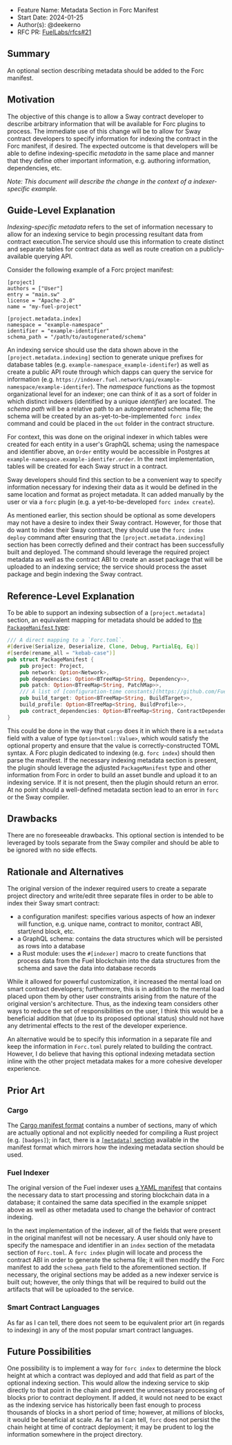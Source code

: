 - Feature Name: Metadata Section in Forc Manifest
- Start Date: 2024-01-25
- Author(s): @deekerno
- RFC PR: [FuelLabs/rfcs#21](https://github.com/FuelLabs/rfcs/pull/21)

## Summary

An optional section describing metadata should be added to the Forc manifest.

## Motivation

The objective of this change is to allow a Sway contract developer to describe arbitrary information that will be available for Forc plugins to process. The immediate use of this change will be to allow for Sway contract developers to specify information for indexing the contract in the Forc manifest, if desired. The expected outcome is that developers will be able to define indexing-specific _metadata_ in the same place and manner that they define other important information, e.g. authoring information, dependencies, etc.

_Note: This document will describe the change in the context of a indexer-specific example._

## Guide-Level Explanation

_Indexing-specific metadata_ refers to the set of information necessary to allow for an indexing service to begin processing resultant data from contract execution.The service should use this information to create distinct and separate tables for contract data as well as route creation on a publicly-available querying API.

Consider the following example of a Forc project manifest: 
```
[project]
authors = ["User"]
entry = "main.sw"
license = "Apache-2.0"
name = "my-fuel-project"

[project.metadata.index]
namespace = "example-namespace"
identifier = "example-identifier"
schema_path = "/path/to/autogenerated/schema"
```

An indexing service should use the data shown above in the `[project.metadata.indexing]` section to generate unique prefixes for database tables (e.g. `example-namespace_example-identifer`) as well as create a public API route through which dapps can query the service for information (e.g. `https://indexer.fuel.network/api/example-namespace/example-identifer`). The _namespace_ functions as the topmost organizational level for an indexer; one can think of it as a sort of folder in which distinct indexers (identified by a unique _identifier_) are located. The _schema path_ will be a relative path to an autogenerated schema file; the schema will be created by an as-yet-to-be-implemented `forc index` command and could be placed in the `out` folder in the contract structure.

For context, this was done on the original indexer in which tables were created for each entity in a user's GraphQL schema; using the namespace and identifier above, an `Order` entity would be accessible in Postgres at `example-namespace.example-identifer.order`. In the next implementation, tables will be created for each Sway struct in a contract.

Sway developers should find this section to be a convenient way to specify information necessary for indexing their data as it would be defined in the same location and format as  project metadata. It can added manually by the user or via a `forc` plugin (e.g. a yet-to-be-developed `forc index create`).

As mentioned earlier, this section should be optional as some developers may not have a desire to index their Sway contract. However, for those that do want to index their Sway contract, they should use the `forc index deploy` command after ensuring that the `[project.metadata.indexing]` section has been correctly defined and their contract has been successfully built and deployed. The command should leverage the required project metadata as well as the contract ABI to create an asset package that will be uploaded to an indexing service; the service should process the asset package and begin indexing the Sway contract.

## Reference-Level Explanation

To be able to support an indexing subsection of a `[project.metadata]` section, an equivalent mapping for metadata should be added to [the `PackageManifest` type](https://github.com/FuelLabs/sway/blob/d06f3b4f6ed88f1ed9a3f8e601870ce5615b17c0/forc-pkg/src/manifest.rs#L141-L153):
```rust
/// A direct mapping to a `Forc.toml`.
#[derive(Serialize, Deserialize, Clone, Debug, PartialEq, Eq)]
#[serde(rename_all = "kebab-case")]
pub struct PackageManifest {
    pub project: Project,
    pub network: Option<Network>,
    pub dependencies: Option<BTreeMap<String, Dependency>>,
    pub patch: Option<BTreeMap<String, PatchMap>>,
    /// A list of [configuration-time constants](https://github.com/FuelLabs/sway/issues/1498).
    pub build_target: Option<BTreeMap<String, BuildTarget>>,
    build_profile: Option<BTreeMap<String, BuildProfile>>,
    pub contract_dependencies: Option<BTreeMap<String, ContractDependency>>,
}
```

This could be done in the way that `cargo` does it in which there is a `metadata` field with a value of type `Option<toml::Value>`, which would satisfy the optional property and ensure that the value is correctly-constructed TOML syntax. A Forc plugin dedicated to indexing (e.g. `forc index`) should then parse the manifest. If the necessary indexing metadata section is present, the plugin should leverage the adjusted `PackageManifest` type and other information from Forc in order to build an asset bundle and upload it to an indexing service. If it is not present, then the plugin should return an error. At no point should a well-defined metadata section lead to an error in `forc` or the Sway compiler.

## Drawbacks

There are no foreseeable drawbacks. This optional section is intended to be leveraged by tools separate from the Sway compiler and should be able to be ignored with no side effects.

## Rationale and Alternatives

The original version of the indexer required users to create a separate project directory and write/edit three separate files in order to be able to index their Sway smart contract:
- a configuration manifest: specifies various aspects of how an indexer will function, e.g. unique name, contract to monitor, contract ABI, start/end block, etc.
- a GraphQL schema: contains the data structures which will be persisted as rows into a database
- a Rust module: uses the `#[indexer]` macro to create functions that process data from the Fuel blockchain into the data structures from the schema and save the data into database records

While it allowed for powerful customization, it increased the mental load on smart contract developers; furthermore, this is in addition to the mental load placed upon them by other user constraints arising from the nature of the original version's architecture. Thus, as the indexing team considers other ways to reduce the set of responsibilities on the user, I think this would be a beneficial addition that (due to its proposed optional status) should not have any detrimental effects to the rest of the developer experience.

An alternative would be to specify this information in a separate file and keep the information in `Forc.toml` purely related to building the contract. However, I do believe that having this optional indexing metadata section inline with the other project metadata makes for a more cohesive developer experience.

## Prior Art

### Cargo

The [Cargo manifest format](https://doc.rust-lang.org/cargo/reference/manifest.html) contains a number of sections, many of which are actually optional and not explicitly needed for compiling a Rust project (e.g. `[badges]`); in fact, there is a [`[metadata]` section](https://doc.rust-lang.org/cargo/reference/manifest.html#the-metadata-table) available in the manifest format which mirrors how the indexing metadata section should be used.

### Fuel Indexer

The original version of the Fuel indexer uses [a YAML manifest](https://docs.fuel.network/docs/indexer/project-components/manifest/) that contains the necessary data to start processing and storing blockchain data in a database; it contained the same data specified in the example snippet above as well as other metadata used to change the behavior of contract indexing.

In the next implementation of the indexer, all of the fields that were present in the original manifest will not be necessary. A user should only have to specify the namespace and identifier in an `index` section of the metadata section of `Forc.toml`.   A `forc index` plugin will locate and process the contract ABI in order to generate the schema file; it will then modify the Forc manifest to add the `schema_path` field to the aforementioned section. If necessary, the original sections may be added as a new indexer service is built out; however, the only things that will be required to build out the artifacts that will be uploaded to the service.

### Smart Contract Languages

As far as I can tell, there does not seem to be equivalent prior art (in regards to indexing) in any of the most popular smart contract languages.

## Future Possibilities

One possibility is to implement a way for `forc index` to determine the block height at which a contract was deployed and add that field as part of the optional indexing section. This would allow the indexing service to skip directly to that point in the chain and prevent the unnecessary processing of blocks prior to contract deployment. If added, it would not need to be exact as the indexing service has historically been fast enough to process thousands of blocks in a short period of time; however, at millions of blocks, it would be beneficial at scale. As far as I can tell, `forc` does not persist the chain height at time of contract deployment; it may be prudent to log the information somewhere in the project directory.